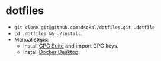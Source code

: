 # dotfiles

- `git clone git@github.com:dsokal/dotfiles.git .dotfile`
- `cd .dotfiles && ./install`.
- Manual steps:
  - Install [GPG Suite](https://gpgtools.org/) and import GPG keys.
  - Install [Docker Desktop](https://www.docker.com/products/docker-desktop/).
